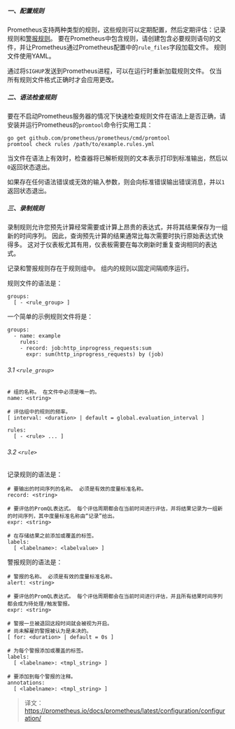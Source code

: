 ##### 一、配置规则
Prometheus支持两种类型的规则，这些规则可以定期配置，然后定期评估：记录规则和[警报规则](https://prometheus.io/docs/prometheus/latest/configuration/alerting_rules/)。 要在Prometheus中包含规则，请创建包含必要规则语句的文件，并让Prometheus通过Prometheus配置中的`rule_files`字段加载文件。 规则文件使用YAML。

通过将`SIGHUP`发送到Prometheus进程，可以在运行时重新加载规则文件。 仅当所有规则文件格式正确时才会应用更改。
##### 二、语法检查规则
要在不启动Prometheus服务器的情况下快速检查规则文件在语法上是否正确，请安装并运行Prometheus的`promtool`命令行实用工具：
```
go get github.com/prometheus/prometheus/cmd/promtool
promtool check rules /path/to/example.rules.yml
```
当文件在语法上有效时，检查器将已解析规则的文本表示打印到标准输出，然后以`0`返回状态退出。

如果存在任何语法错误或无效的输入参数，则会向标准错误输出错误消息，并以`1`返回状态退出。

##### 三、录制规则
录制规则允许您预先计算经常需要或计算上昂贵的表达式，并将其结果保存为一组新的时间序列。 因此，查询预先计算的结果通常比每次需要时执行原始表达式快得多。 这对于仪表板尤其有用，仪表板需要在每次刷新时重复查询相同的表达式。

记录和警报规则存在于规则组中。 组内的规则以固定间隔顺序运行。

规则文件的语法是：
```
groups:
  [ - <rule_group> ]
```
一个简单的示例规则文件将是：
```
groups:
  - name: example
    rules:
    - record: job:http_inprogress_requests:sum
      expr: sum(http_inprogress_requests) by (job)
```
###### 3.1 `<rule_group>`
```
# 组的名称。 在文件中必须是唯一的。
name: <string>

# 评估组中的规则的频率。
[ interval: <duration> | default = global.evaluation_interval ]

rules:
  [ - <rule> ... ]
```
###### 3.2 `<rule>`
记录规则的语法是：
```
# 要输出的时间序列的名称。 必须是有效的度量标准名称。
record: <string>

# 要评估的PromQL表达式。 每个评估周期都会在当前时间进行评估，并将结果记录为一组新的时间序列，其中度量标准名称由“记录”给出。
expr: <string>

# 在存储结果之前添加或覆盖的标签。
labels:
  [ <labelname>: <labelvalue> ]
```
警报规则的语法是：
```
# 警报的名称。 必须是有效的度量标准名称。
alert: <string>

# 要评估的PromQL表达式。 每个评估周期都会在当前时间进行评估，并且所有结果时间序列都会成为待处理/触发警报。
expr: <string>

# 警报一旦被退回这段时间就会被视为开启。
# 尚未解雇的警报被认为是未决的。
[ for: <duration> | default = 0s ]

# 为每个警报添加或覆盖的标签。
labels:
  [ <labelname>: <tmpl_string> ]

# 要添加到每个警报的注释。
annotations:
  [ <labelname>: <tmpl_string> ]
```

> 译文：https://prometheus.io/docs/prometheus/latest/configuration/configuration/
